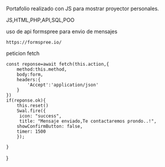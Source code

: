 Portafolio realizado con JS para mostrar proyector personales.

JS,HTML,PHP,API,SQL,POO




uso de api formspree para envio de mensajes

    https://formspree.io/
peticion fetch

    const reponse=await fetch(this.action,{
        method:this.method,
        body:form,
        headers:{
            'Accept':'application/json'
        }
    })
    if(reponse.ok){
        this.reset()
        Swal.fire({
         icon: "success",
         title: "Mensaje enviado,Te contactaremos prondo..!",
        showConfirmButton: false,
        timer: 1500
        });
        
    }
}
